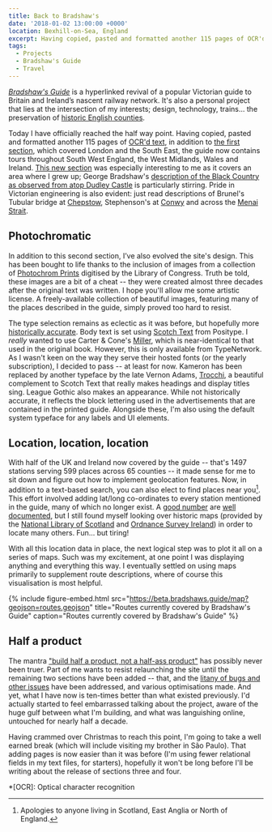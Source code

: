 ```yaml
---
title: Back to Bradshaw's
date: '2018-01-02 13:00:00 +0000'
location: Bexhill-on-Sea, England
excerpt: Having copied, pasted and formatted another 115 pages of OCR'd text, <cite>Bradshaw's Guide</cite> now contains tours throughout South West England, the West Midlands, Wales and Ireland.
tags:
  - Projects
  - Bradshaw's Guide
  - Travel
---
```

[<cite>Bradshaw's Guide</cite>][1] is a hyperlinked revival of a popular Victorian guide to Britain and Ireland’s nascent railway network. It's also a personal project that lies at the intersection of my interests; design, technology, trains... the preservation of [historic English counties][2].

Today I have officially reached the half way point. Having copied, pasted and formatted another 115 pages of [OCR'd text][3], in addition to [the first section][4], which covered London and the South East, the guide now contains tours throughout South West England, the West Midlands, Wales and Ireland. [This new section][5] was especially interesting to me as it covers an area where I grew up; George Bradshaw's [description of the Black Country as observed from atop Dudley Castle][6] is particularly stirring. Pride in Victorian engineering is also evident: just read descriptions of Brunel's Tubular bridge at [Chepstow][7], Stephenson's at [Conwy][8] and across the [Menai Strait][9].

## Photochromatic
In addition to this second section, I’ve also evolved the site's design. This has been bought to life thanks to the inclusion of images from a collection of [Photochrom Prints][10] digitised by the Library of Congress. Truth be told, these images are a bit of a cheat -- they were created almost three decades after the original text was written. I hope you'll allow me some artistic license. A freely-available collection of beautiful images, featuring many of the places described in the guide, simply proved too hard to resist.

The type selection remains as eclectic as it was before, but hopefully more [historically accurate][11]. Body text is set using [Scotch Text][12] from Positype. I *really* wanted to use Carter & Cone's [Miller][13], which is near-identical to that used in the original book. However, this is only available from TypeNetwork. As I wasn't keen on the way they serve their hosted fonts (or the yearly subscription), I decided to pass -- at least for now. Kameron has been replaced by another typeface by the late Vernon Adams, [Trocchi][14], a beautiful complement to Scotch Text that really makes headings and display titles sing. League Gothic also makes an appearance. While not historically accurate, it reflects the block lettering used in the advertisements that are contained in the printed guide. Alongside these, I'm also using the default system typeface for any labels and UI elements.

## Location, location, location
With half of the UK and Ireland now covered by the guide -- that's 1497 stations serving 599 places across 65 counties -- it made sense for me to sit down and figure out how to implement geolocation features. Now, in addition to a text-based search, you can also elect to find places near you[^1]. This effort involved adding lat/long co-ordinates to every station mentioned in the guide, many of which no longer exist. A [good number][15] are [well documented][16], but I still found myself looking over historic maps (provided by the [National Library of Scotland][17] and [Ordnance Survey Ireland][18]) in order to locate many others. Fun... but tiring!

With all this location data in place, the next logical step was to plot it all on a series of maps. Such was my excitement, at one point I was displaying anything and everything this way. I eventually settled on using maps primarily to supplement route descriptions, where of course this visualisation is most helpful.

{% include figure-embed.html
  src="https://beta.bradshaws.guide/map?geojson=routes.geojson"
  title="Routes currently covered by Bradshaw's Guide"
  caption="Routes currently covered by Bradshaw's Guide"
%}

## Half a product
The mantra ["build half a product, not a half-ass product"][19] has possibly never been truer. Part of me wants to resist relaunching the site until the remaining two sections have been added -- that, and the [litany of bugs and other issues][20] have been addressed, and various optimisations made. And yet, what I have now is ten-times better than what existed previously. I'd actually started to feel embarrassed talking about the project, aware of the huge gulf between what I'm building, and what was languishing online, untouched for nearly half a decade.

Having crammed over Christmas to reach this point, I'm going to take a well earned break (which will include visiting my brother in São Paulo). That adding pages is now easier than it was before (I'm using fewer relational fields in my text files, for starters), hopefully it won't be long before I'll be writing about the release of sections three and four.

[^1]: Apologies to anyone living in Scotland, East Anglia or North of England.

[1]: https://bradshaws.guide
[2]: /2009/06/historic_counties_and_psychoville
[3]: https://catalog.hathitrust.org/Record/000075905
[4]: https://bradshaws.guide/routes/section:1
[5]: https://bradshaws.guide/routes/section:2
[6]: https://bradshaws.guide/places/england/worcestershire/dudley
[7]: https://bradshaws.guide/places/england/monmouthshire/chepstow
[8]: https://bradshaws.guide/places/wales/carnarvonshire/conway
[9]: https://bradshaws.guide/places/wales/carnarvonshire/menai-bridge
[10]: https://www.loc.gov/collections/photochrom-prints/about-this-collection
[11]: https://en.wikipedia.org/wiki/Scotch_Roman
[12]: https://www.myfonts.com/fonts/positype/scotch/
[13]: https://store.typenetwork.com/foundry/cartercone/series/miller
[14]: https://www.fontsquirrel.com/fonts/trocchi
[15]: https://en.wikipedia.org/wiki/Category:Disused_railway_stations_in_the_United_Kingdom
[16]: http://www.disused-stations.org.uk
[17]: http://maps.nls.uk/
[18]: http://maps.osi.ie/
[19]: https://basecamp.com/books/Getting%20Real.pdf
[20]: https://github.com/bradshawsguide/website/issues

*[OCR]: Optical character recognition
